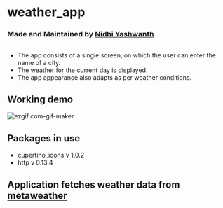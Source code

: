 # weather_app
### Made and Maintained by [Nidhi Yashwanth](https://github.com/nidhiyashwanth)
##
- The app consists of a single screen, on which the user can enter the name of a city.
- The weather for the current day is displayed.
- The app appearance also adapts as per weather conditions.

## Working demo

![ezgif com-gif-maker](https://user-images.githubusercontent.com/65482596/169678611-bb050346-0633-4be9-9b6f-0e6f20c82b11.gif)

## Packages in use
 - cupertino_icons v 1.0.2
 - http v 0.13.4

## Application fetches weather data from [metaweather](https://www.metaweather.com/api)
